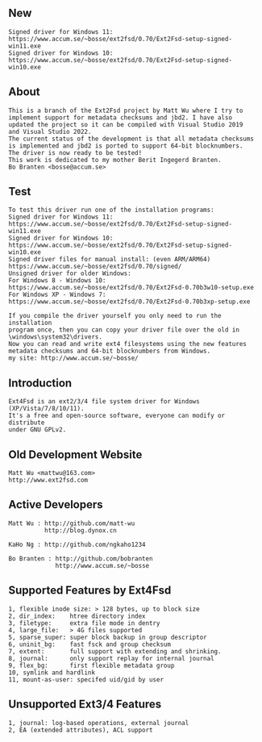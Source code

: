 
New
---

    Signed driver for Windows 11:
    https://www.accum.se/~bosse/ext2fsd/0.70/Ext2Fsd-setup-signed-win11.exe
    Signed driver for Windows 10:
    https://www.accum.se/~bosse/ext2fsd/0.70/Ext2Fsd-setup-signed-win10.exe


About
-----

    This is a branch of the Ext2Fsd project by Matt Wu where I try to
    implement support for metadata checksums and jbd2. I have also
    updated the project so it can be compiled with Visual Studio 2019
    and Visual Studio 2022.
    The current status of the development is that all metadata checksums
    is implemented and jbd2 is ported to support 64-bit blocknumbers.
    The driver is now ready to be tested!
    This work is dedicated to my mother Berit Ingegerd Branten.
    Bo Branten <bosse@accum.se>


Test
----

    To test this driver run one of the installation programs:
    Signed driver for Windows 11:
    https://www.accum.se/~bosse/ext2fsd/0.70/Ext2Fsd-setup-signed-win11.exe
    Signed driver for Windows 10:
    https://www.accum.se/~bosse/ext2fsd/0.70/Ext2Fsd-setup-signed-win10.exe
    Signed driver files for manual install: (even ARM/ARM64)
    https://www.accum.se/~bosse/ext2fsd/0.70/signed/
    Unsigned driver for older Windows:
    For Windows 8 - Windows 10:
    https://www.accum.se/~bosse/ext2fsd/0.70/Ext2Fsd-0.70b3w10-setup.exe
    For Windows XP - Windows 7:
    https://www.accum.se/~bosse/ext2fsd/0.70/Ext2Fsd-0.70b3xp-setup.exe

    If you compile the driver yourself you only need to run the installation
    program once, then you can copy your driver file over the old in
    \windows\system32\drivers.
    Now you can read and write ext4 filesystems using the new features
    metadata checksums and 64-bit blocknumbers from Windows.
    my site: http://www.accum.se/~bosse/


Introduction
------------

    Ext4Fsd is an ext2/3/4 file system driver for Windows (XP/Vista/7/8/10/11).
    It's a free and open-source software, everyone can modify or distribute
    under GNU GPLv2.

    
Old Development Website
-------------------

    Matt Wu <mattwu@163.com>
    http://www.ext2fsd.com


Active Developers
-----------------

    Matt Wu : http://github.com/matt-wu
              http://blog.dynox.cn

    KaHo Ng : http://github.com/ngkaho1234

    Bo Branten : http://github.com/bobranten
                 http://www.accum.se/~bosse


Supported Features by Ext4Fsd
-----------------------------

    1, flexible inode size: > 128 bytes, up to block size
    2, dir_index:    htree directory index
    3, filetype:     extra file mode in dentry
    4, large_file:   > 4G files supported
    5, sparse_super: super block backup in group descriptor
    6, uninit_bg:    fast fsck and group checksum
    7, extent:       full support with extending and shrinking.
    8, journal:      only support replay for internal journal
    9, flex_bg:      first flexible metadata group
    10, symlink and hardlink
    11, mount-as-user: specifed uid/gid by user


Unsupported Ext3/4 Features
---------------------------

    1, journal: log-based operations, external journal
    2, EA (extended attributes), ACL support
